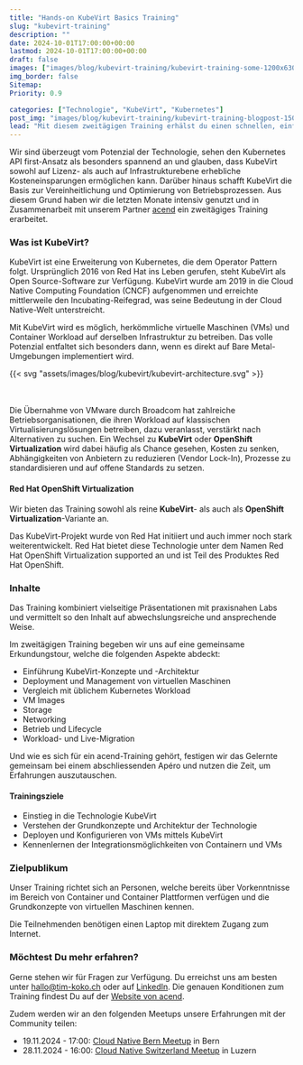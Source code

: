 ```yaml
---
title: "Hands-on KubeVirt Basics Training"
slug: "kubevirt-training"
description: ""
date: 2024-10-01T17:00:00+00:00
lastmod: 2024-10-01T17:00:00+00:00
draft: false
images: ["images/blog/kubevirt-training/kubevirt-training-some-1200x630.png"]
img_border: false
Sitemap:
Priority: 0.9

categories: ["Technologie", "KubeVirt", "Kubernetes"]
post_img: "images/blog/kubevirt-training/kubevirt-training-blogpost-1500x1000.png"
lead: "Mit diesem zweitägigen Training erhälst du einen schnellen, einfachen und hands-on Einstieg in die KubeVirt-Welt."
---
```



Wir sind überzeugt vom Potenzial der Technologie, sehen den Kubernetes API first-Ansatz als besonders spannend an und glauben, dass KubeVirt sowohl auf Lizenz- als auch auf Infrastrukturebene erhebliche Kosteneinsparungen ermöglichen kann. Darüber hinaus schafft KubeVirt die Basis zur Vereinheitlichung und Optimierung von Betriebsprozessen.
Aus diesem Grund haben wir die letzten Monate intensiv genutzt und in Zusammenarbeit mit unserem Partner [acend](https://acend.ch/trainings/kubevirt/) ein zweitägiges Training erarbeitet.

### Was ist KubeVirt?

KubeVirt ist eine Erweiterung von Kubernetes, die dem Operator Pattern folgt. Ursprünglich 2016 von Red Hat ins Leben gerufen, steht KubeVirt als Open Source-Software zur Verfügung. KubeVirt wurde am 2019 in die Cloud Native Computing Foundation (CNCF) aufgenommen und erreichte mittlerweile den Incubating-Reifegrad, was seine Bedeutung in der Cloud Native-Welt unterstreicht.

Mit KubeVirt wird es möglich, herkömmliche virtuelle Maschinen (VMs) und Container Workload auf derselben Infrastruktur zu betreiben. Das volle Potenzial entfaltet sich besonders dann, wenn es direkt auf Bare Metal-Umgebungen implementiert wird.

{{< svg "assets/images/blog/kubevirt/kubevirt-architecture.svg" >}}

<br/><br/>
Die Übernahme von VMware durch Broadcom hat zahlreiche Betriebsorganisationen, die ihren Workload auf klassischen Virtualisierungslösungen betreiben, dazu veranlasst, verstärkt nach Alternativen zu suchen. Ein Wechsel zu **KubeVirt** oder **OpenShift Virtualization** wird dabei häufig als Chance gesehen, Kosten zu senken, Abhängigkeiten von Anbietern zu reduzieren (Vendor Lock-In), Prozesse zu standardisieren und auf offene Standards zu setzen.

#### Red Hat OpenShift Virtualization

Wir bieten das Training sowohl als reine **KubeVirt**- als auch als **OpenShift Virtualization**-Variante an.

Das KubeVirt-Projekt wurde von Red Hat initiiert und auch immer noch stark weiterentwickelt. Red Hat bietet diese Technologie unter dem Namen Red Hat OpenShift Virtualization supported an und ist Teil des Produktes Red Hat OpenShift.

### Inhalte

Das Training kombiniert vielseitige Präsentationen mit praxisnahen Labs und vermittelt so den Inhalt auf abwechslungsreiche und ansprechende Weise.

Im zweitägigen Training begeben wir uns auf eine gemeinsame Erkundungstour, welche die folgenden Aspekte abdeckt:

* Einführung KubeVirt-Konzepte und -Architektur
* Deployment und Management von virtuellen Maschinen
* Vergleich mit üblichem Kubernetes Workload
* VM Images
* Storage
* Networking
* Betrieb und Lifecycle
* Workload- und Live-Migration

Und wie es sich für ein acend-Training gehört, festigen wir das Gelernte gemeinsam bei einem abschliessenden Apéro und nutzen die Zeit, um Erfahrungen auszutauschen.

#### Trainingsziele

* Einstieg in die Technologie KubeVirt
* Verstehen der Grundkonzepte und Architektur der Technologie
* Deployen und Konfigurieren von VMs mittels KubeVirt
* Kennenlernen der Integrationsmöglichkeiten von Containern und VMs

### Zielpublikum

Unser Training richtet sich an Personen, welche bereits über Vorkenntnisse im Bereich von Container und Container Plattformen verfügen und die Grundkonzepte von virtuellen Maschinen kennen.

Die Teilnehmenden benötigen einen Laptop mit direktem Zugang zum Internet.

### Möchtest Du mehr erfahren?

Gerne stehen wir für Fragen zur Verfügung. Du erreichst uns am besten unter [hallo@tim-koko.ch](mailto:hallo@tim-koko.ch)&nbsp;oder auf [LinkedIn](https://www.linkedin.com/company/tim-koko). Die genauen Konditionen zum Training findest Du auf der [Website von acend](https://acend.ch/trainings/kubevirt/).

Zudem werden wir an den folgenden Meetups unsere Erfahrungen mit der Community teilen:

* 19.11.2024 - 17:00: [Cloud Native Bern Meetup](https://www.meetup.com/cloudnativebern/events/299829917/) in Bern
* 28.11.2024 - 16:00: [Cloud Native Switzerland Meetup](https://www.meetup.com/cloud-native-computing-switzerland/events/302784454) in Luzern
